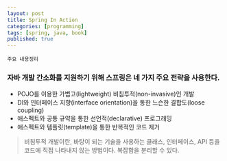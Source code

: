 ```yaml
---
layout: post
title: Spring In Action
categories: [programming]
tags: [spring, java, book]
published: true
---
```


```
주요 내용정리
```
### 자바 개발 간소화를 지원하기 위해 스프링은 네 가지 주요 전략을 사용한다.
* POJO를 이용한 가볍고(lightweight) 비침투적(non-invasive)인 개발
* DI와 인터페이스 지향(interface orientation)을 통한 느슨한 결합도(loose coupling)
* 애스펙트와 공통 규약을 통한 선언적(declarative) 프로그래밍
* 애스펙트와 템플릿(template)을 통한 반복적인 코드 제거

> 비침투적 개발이란, 바탕이 되는 기술을 사용하는 클래스, 인터페이스, API 등을 코드에 직접 나타내지 않는 방법이다. 복잡함을 분리할 수 있다.
